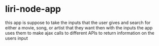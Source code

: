 # liri-node-app
this app is suppose to take the inputs that the user gives and search for either a movie, song, or artist that they want then with the inputs the app uses them to make ajax calls to different APIs to return information on the users input
